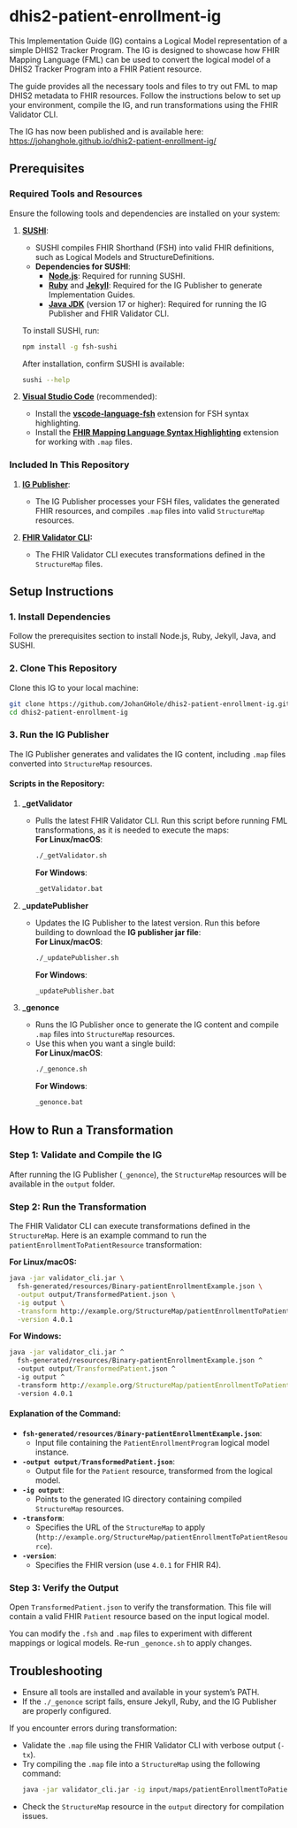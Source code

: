 # dhis2-patient-enrollment-ig

This Implementation Guide (IG) contains a Logical Model representation of a simple DHIS2 Tracker Program. The IG is designed to showcase how FHIR Mapping Language (FML) can be used to convert the logical model of a DHIS2 Tracker Program into a FHIR Patient resource.

The guide provides all the necessary tools and files to try out FML to map DHIS2 metadata to FHIR resources. Follow the instructions below to set up your environment, compile the IG, and run transformations using the FHIR Validator CLI.

The IG has now been published and is available here: https://johanghole.github.io/dhis2-patient-enrollment-ig/

## Prerequisites

### Required Tools and Resources

Ensure the following tools and dependencies are installed on your system:

1. **[SUSHI](https://github.com/FHIR/sushi)**:
   - SUSHI compiles FHIR Shorthand (FSH) into valid FHIR definitions, such as Logical Models and StructureDefinitions.
   - **Dependencies for SUSHI**:
     - **[Node.js](https://nodejs.org/en)**: Required for running SUSHI.
     - **[Ruby](https://www.ruby-lang.org/en/downloads/)** and **[Jekyll](https://jekyllrb.com/docs/installation/)**: Required for the IG Publisher to generate Implementation Guides.
     - **[Java JDK](https://www.oracle.com/java/technologies/downloads/)** (version 17 or higher): Required for running the IG Publisher and FHIR Validator CLI.

   To install SUSHI, run:
   ```bash
   npm install -g fsh-sushi
   ```
   After installation, confirm SUSHI is available:
   ```bash
   sushi --help
   ```

2. **[Visual Studio Code](https://code.visualstudio.com/download)** (recommended):
   - Install the **[vscode-language-fsh](https://marketplace.visualstudio.com/items?itemName=FHIR-Shorthand.vscode-fsh)** extension for FSH syntax highlighting.
   - Install the **[FHIR Mapping Language Syntax Highlighting](https://marketplace.visualstudio.com/items?itemName=HealexSystems.fhir-mapping-language-support)** extension for working with `.map` files.

### Included In This Repository
1. **[IG Publisher](https://github.com/HL7/fhir-ig-publisher)**:
   - The IG Publisher processes your FSH files, validates the generated FHIR resources, and compiles `.map` files into valid `StructureMap` resources.

2. **[FHIR Validator CLI](https://github.com/hapifhir/org.hl7.fhir.validator):**
   - The FHIR Validator CLI executes transformations defined in the `StructureMap` files.

## Setup Instructions

### 1. **Install Dependencies**
Follow the prerequisites section to install Node.js, Ruby, Jekyll, Java, and SUSHI.

### 2. **Clone This Repository**
Clone this IG to your local machine:
```bash
git clone https://github.com/JohanGHole/dhis2-patient-enrollment-ig.git
cd dhis2-patient-enrollment-ig
```

### 3. **Run the IG Publisher**
The IG Publisher generates and validates the IG content, including `.map` files converted into `StructureMap` resources.

#### **Scripts in the Repository:**

1. **_getValidator**  
   - Pulls the latest FHIR Validator CLI. Run this script before running FML transformations, as it is needed to execute the maps:  
     **For Linux/macOS**:  
     ```bash
     ./_getValidator.sh
     ```
     **For Windows**:  
     ```cmd
     _getValidator.bat
     ```

2. **_updatePublisher**  
   - Updates the IG Publisher to the latest version. Run this before building to download the **IG publisher jar file**:  
     **For Linux/macOS**:  
     ```bash
     ./_updatePublisher.sh
     ```  
     **For Windows**:  
     ```cmd
     _updatePublisher.bat
     ```

3. **_genonce**  
   - Runs the IG Publisher once to generate the IG content and compile `.map` files into `StructureMap` resources.  
   - Use this when you want a single build:  
     **For Linux/macOS**:  
     ```bash
     ./_genonce.sh
     ```  
     **For Windows**:  
     ```cmd
     _genonce.bat
     ```

## How to Run a Transformation

### Step 1: Validate and Compile the IG
After running the IG Publisher (`_genonce`), the `StructureMap` resources will be available in the `output` folder.

### Step 2: Run the Transformation
The FHIR Validator CLI can execute transformations defined in the `StructureMap`. Here is an example command to run the `patientEnrollmentToPatientResource` transformation:

**For Linux/macOS:**
```bash
java -jar validator_cli.jar \
  fsh-generated/resources/Binary-patientEnrollmentExample.json \
  -output output/TransformedPatient.json \
  -ig output \
  -transform http://example.org/StructureMap/patientEnrollmentToPatientResource \
  -version 4.0.1
```

**For Windows:**
```cmd
java -jar validator_cli.jar ^
  fsh-generated/resources/Binary-patientEnrollmentExample.json ^
  -output output/TransformedPatient.json ^
  -ig output ^
  -transform http://example.org/StructureMap/patientEnrollmentToPatientResource ^
  -version 4.0.1
```

#### Explanation of the Command:
- **`fsh-generated/resources/Binary-patientEnrollmentExample.json`**:
  - Input file containing the `PatientEnrollmentProgram` logical model instance.
- **`-output output/TransformedPatient.json`**:
  - Output file for the `Patient` resource, transformed from the logical model.
- **`-ig output`**:
  - Points to the generated IG directory containing compiled `StructureMap` resources.
- **`-transform`**:
  - Specifies the URL of the `StructureMap` to apply (`http://example.org/StructureMap/patientEnrollmentToPatientResource`).
- **`-version`**:
  - Specifies the FHIR version (use `4.0.1` for FHIR R4).

### Step 3: Verify the Output
Open `TransformedPatient.json` to verify the transformation. This file will contain a valid FHIR `Patient` resource based on the input logical model.

You can modify the `.fsh` and `.map` files to experiment with different mappings or logical models. Re-run `_genonce.sh` to apply changes.


## Troubleshooting
- Ensure all tools are installed and available in your system’s PATH.
- If the `./_genonce` script fails, ensure Jekyll, Ruby, and the IG Publisher are properly configured.

If you encounter errors during transformation:
  - Validate the `.map` file using the FHIR Validator CLI with verbose output (`-tx`).
  - Try compiling the `.map` file into a `StructureMap` using the following command:
    ```bash
    java -jar validator_cli.jar -ig input/maps/patientEnrollmentToPatientResource.map -version 4.0.1
    ```
  - Check the `StructureMap` resource in the `output` directory for compilation issues.